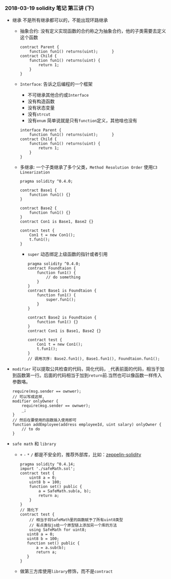 ### 2018-03-19 solidity 笔记 第三讲 (下)

+ 继承 不是所有继承都可以的，不能出现环路继承
	* 抽象合约: 没有定义实现函数的合约称之为抽象合约，他的子类需要去定义这个函数
		```
		contract Parent {
			function fun1() returns(uint);		}
		contract Child {
			function fun1() returns(uint) {
				return 1;
			}
		}
		```
	* `Interface`: 告诉之后编程的一个框架
		- 不可继承其他合约或`Interface`
		- 没有构造函数
		- 没有状态变量
		- 没有`strcut`
		- 没有`enum`
		简单说就是只有`function`定义，其他啥也没有
		
		```
		interface Parent {
			function fun1() returns(uint);		}
		contract Child {
			function fun1() returns(uint) {
				return 1;
			}
		}
		```
	* 多继承: 一个子类继承了多个父类，`Method Resolution Order` 使用`C3 Linearization` 

		```
		pragma solidity ^0.4.0;

		contract Base1 {
			function fun1() {}
		}
		
		contract Base2 {
			function fun1() {}
		}
		contract Con1 is Base1, Base2 {}
		
		contract test {
			Con1 t = new Con1();
			t.fun1();
		}
		
		```
		- `super` 动态绑定上级函数的指针或者引用
			
			```
			pragma solidity ^0.4.0;
			contract Foundtaion {
				function fun1() {
					// do something
				}
			}
			contract Base1 is Foundtaion {
				function fun1() {
					super.fun1();
				}
			}
			
			contract Base2 is Foundtaion {
				function fun1() {}
			}
			contract Con1 is Base1, Base2 {}
			
			contract test {
				Con1 t = new Con1();
				t.fun1();
			}
			// 调用次序: Base2.fun1(), Base1.fun1(), Foundtaion.fun1();
			```
+ `modifier` 可以提取公共检查的代码，简化代码，`_`代表前面的代码，相当于加到函数第一行。后面的代码相当于加到`return`前.当然也可以像函数一样传入参数咯。
	
	```
	require(msg.sender == ownwer);
	// 可以写成这样,
	modifier onlyOwner {
		require(msg.sender == ownwer);
		_;
	}
	// 然后在要使用的函数插入使用即可
	function addEmployee(address employeeId, uint salary) onlyOwner {
		// to do
	}
	```
+ `safe math` 和 `library`
	* `+` `-` `*` `/` 都是不安全的，推荐外部库，比如：[zeppelin-solidity](https://github.com/OpenZeppelin/zeppelin-solidity)
		```
		pragma solidity ^0.4.14;
		import './safeMath.sol';
		contract test {
		    uint8 a = 0;
		    uint8 b = 100;
		    function set() public {
		        a = SafeMath.sub(a, b);
		        return a;
		    }
		}
		// 简化下
		contract test {
			// 相当于将SafeMath里的函数赋予了所有uint8类型
			// 有点类似js给一个原型链上添加另一个库的方法
			using SafeMath for uint8;
		   uint8 a = 0;
		   uint8 b = 100;
		   function set() public {
		       a = a.sub(b);
		       return a;
		   }
		}
		```
	* 做第三方库使用`library`修饰，而不是`contract`